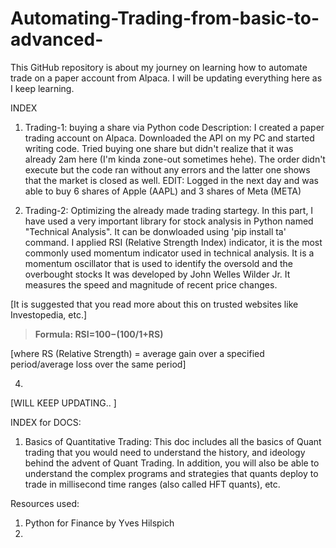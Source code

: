 # Automating-Trading-from-basic-to-advanced-
This GitHub repository is about my journey on learning how to automate trade on a paper account from Alpaca. I will be updating everything here as I keep learning. 

INDEX
1. Trading-1: buying a share via Python code
Description: I created a paper trading account on Alpaca. Downloaded the API on my PC and started writing code. Tried buying one share but didn't realize that it was already 2am here (I'm kinda zone-out sometimes hehe). The order didn't execute but the code ran without any errors and the latter one shows that the market is closed as well.
EDIT: Logged in the next day and was able to buy 6 shares of Apple (AAPL) and 3 shares of Meta (META)

2. Trading-2: Optimizing the already made trading startegy. In this part, I have used a very important library for stock analysis in Python named "Technical Analysis". It can be donwloaded using 'pip install ta' command.
   I applied RSI (Relative Strength Index) indicator, it is the most commonly used momentum indicator used in technical analysis. It is a momentum oscillator that is used to identify the oversold and the overbought stocks It was developed by John Welles Wilder Jr. It measures the speed and magnitude of recent price changes. 

[It is suggested that you read more about this on trusted websites like Investopedia, etc.]

> **Formula: RSI=100−(100/1+RS)**  

[where RS (Relative Strength) = average gain over a specified period/average loss over the same period]


4. 

[WILL KEEP UPDATING.. ]

INDEX for DOCS:
1. Basics of Quantitative Trading: 
This doc includes all the basics of Quant trading that you would need to understand the history, and ideology behind the advent of Quant Trading. In addition, you will also be able to understand the complex programs and strategies that quants deploy to trade in millisecond time ranges (also called HFT quants), etc.    

Resources used:
1. Python for Finance by Yves Hilspich
2. 
